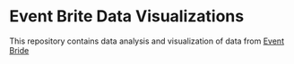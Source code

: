 # Event Brite Data Visualizations
This repository contains data analysis and visualization of data from [Event Bride](https://www.eventbrite.com/)

